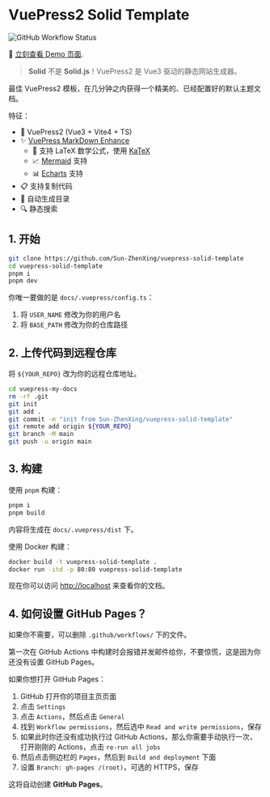# VuePress2 Solid Template

![GitHub Workflow Status](https://img.shields.io/github/actions/workflow/status/Sun-ZhenXing/vuepress-solid-template/deploy-docs.yml?branch=main)

🚀 [立刻查看 Demo 页面](https://blog.alexsun.top/vuepress-solid-template/).

> **Solid** 不是 **Solid.js**！VuePress2 是 Vue3 驱动的静态网站生成器。

最佳 VuePress2 模板，在几分钟之内获得一个精美的、已经配置好的默认主题文档。

特征：

- 🎉 VuePress2 (Vue3 + Vite4 + TS)
- ✨ [VuePress MarkDown Enhance](https://vuepress-theme-hope.github.io/v2/md-enhance/)
    - 📖 支持 LaTeX 数学公式，使用 [KaTeX](https://katex.org/)
    - 📈 [Mermaid](https://mermaid-js.github.io/mermaid/#/) 支持
    - 📊 [Echarts](https://echarts.apache.org/) 支持
- 📋 支持复制代码
- 📜 自动生成目录
- 🔍 静态搜索

## 1. 开始

```bash
git clone https://github.com/Sun-ZhenXing/vuepress-solid-template
cd vuepress-solid-template
pnpm i
pnpm dev
```

你唯一要做的是 `docs/.vuepress/config.ts`：

1. 将 `USER_NAME` 修改为你的用户名
2. 将 `BASE_PATH` 修改为你的仓库路径

## 2. 上传代码到远程仓库

将 `${YOUR_REPO}` 改为你的远程仓库地址。

```bash
cd vuepress-my-docs
rm -rf .git
git init
git add .
git commit -m "init from Sun-ZhenXing/vuepress-solid-template"
git remote add origin ${YOUR_REPO}
git branch -M main
git push -u origin main
```

## 3. 构建

使用 `pnpm` 构建：

```bash
pnpm i
pnpm build
```

内容将生成在 `docs/.vuepress/dist` 下。

使用 Docker 构建：

```bash
docker build -t vuepress-solid-template .
docker run -itd -p 80:80 vuepress-solid-template
```

现在你可以访问 <http://localhost> 来查看你的文档。

## 4. 如何设置 GitHub Pages？

如果你不需要，可以删除 `.github/workflows/` 下的文件。

第一次在 GitHub Actions 中构建时会报错并发邮件给你，不要惊慌，这是因为你还没有设置 GitHub Pages。

如果你想打开 GitHub Pages：

1. GitHub 打开你的项目主页页面
2. 点击 `Settings`
3. 点击 `Actions`，然后点击 `General`
4. 找到 `Workflow permissions`，然后选中 `Read and write permissions`，保存
5. 如果此时你还没有成功执行过 GitHub Actions，那么你需要手动执行一次，打开刚刚的 Actions，点击 `re-run all jobs`
6. 然后点击侧边栏的 `Pages`，然后到 `Build and deployment` 下面
7. 设置 `Branch: gh-pages /(root)`，可选的 HTTPS，保存

这将自动创建 **GitHub Pages**。
